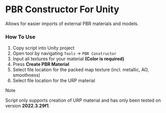 # PBR Constructor For Unity
Allows for easier imports of external PBR materials and models.

### How To Use
1. Copy script into Unity project
2. Open tool by navigating `Tools` → `PBR Constructor`
3. Input all textures for your material **(Color is required)**
4. Press **Create PBR Material**
5. Select file location for the packed map texture (incl. metallic, AO, smoothness)
6. Select file location for the URP material

> [!NOTE]
> Script only supports creation of URP material and has only been tested on version **2022.3.29f1**.
